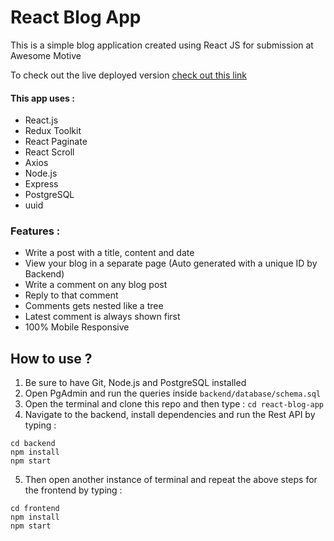 # React Blog App

This is a simple blog application created using React JS for submission at Awesome Motive

To check out the live deployed version [check out this link](https://asifridwan.github.io/react-blog-app-client/)

#### This app uses :
- React.js
- Redux Toolkit
- React Paginate
- React Scroll
- Axios
- Node.js
- Express
- PostgreSQL
- uuid

### Features : 
- Write a post with a title, content and date
- View your blog in a separate page (Auto generated with a unique ID by Backend)
- Write a comment on any blog post
- Reply to that comment
- Comments gets nested like a tree
- Latest comment is always shown first
- 100% Mobile Responsive

## How to use ? 
1. Be sure to have Git, Node.js and PostgreSQL installed
2. Open PgAdmin and run the queries inside `backend/database/schema.sql`
3. Open the terminal and clone this repo and then type : `cd react-blog-app`
4. Navigate to the backend, install dependencies and run the Rest API by typing :
```
cd backend
npm install
npm start
```
5. Then open another instance of terminal and repeat the above steps for the frontend by typing :
```
cd frontend
npm install
npm start
```
